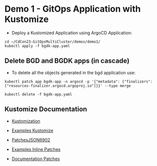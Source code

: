 # Demo 1 - GitOps Application with Kustomize

* Deploy a Kustomized Application using ArgoCD Application:

```
cd ~/CdCon23-GitOpsMultiCluster/demos/demo1/
kubectl apply -f bgdk-app.yaml
```

## Delete BGD and BGDK apps (in cascade)

* To delete all the objects generated in the bgd application use:

```
kubectl patch app bgdk-app -n argocd -p '{"metadata": {"finalizers": ["resources-finalizer.argocd.argoproj.io"]}}' --type merge

kubectl delete -f bgdk-app.yaml
```

## Kustomize Documentation

* [Kustomization](https://kubectl.docs.kubernetes.io/guides/introduction/kustomize/)

* [Examples Kustomize](https://github.com/kubernetes-sigs/kustomize/tree/master/examples)

* [PatchesJSON6902](https://kubectl.docs.kubernetes.io/references/kustomize/kustomization/patchesjson6902/)

* [Examples Inline Patches](https://github.com/kubernetes-sigs/kustomize/blob/master/examples/inlinePatch.md#inline-patch-for-patchesjson6902)

* [Documentation Patches](https://kubectl.docs.kubernetes.io/references/kustomize/kustomization/patchesstrategicmerge/)